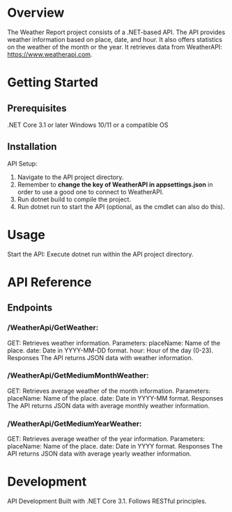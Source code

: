 # Overview
The Weather Report project consists of a .NET-based API. The API provides weather information based on place, date, and hour. It also offers statistics on the weather of the month or the year. It retrieves data from WeatherAPI: https://www.weatherapi.com.

# Getting Started
## Prerequisites
.NET Core 3.1 or later
Windows 10/11 or a compatible OS

## Installation
API Setup:
1. Navigate to the API project directory.
2. Remember to **change the key of WeatherAPI in appsettings.json** in order to use a good one to connect to WeatherAPI.
3. Run dotnet build to compile the project.
4. Run dotnet run to start the API (optional, as the cmdlet can also do this).

# Usage
Start the API:
Execute dotnet run within the API project directory.

# API Reference
## Endpoints
### /WeatherApi/GetWeather:
GET: Retrieves weather information.
Parameters:
placeName: Name of the place.
date: Date in YYYY-MM-DD format.
hour: Hour of the day (0-23).
Responses
The API returns JSON data with weather information.

### /WeatherApi/GetMediumMonthWeather:
GET: Retrieves average weather of the month information.
Parameters:
placeName: Name of the place.
date: Date in YYYY-MM format.
Responses
The API returns JSON data with average monthly weather information.

### /WeatherApi/GetMediumYearWeather:
GET: Retrieves average weather of the year information.
Parameters:
placeName: Name of the place.
date: Date in YYYY format.
Responses
The API returns JSON data with average yearly weather information.

# Development
API Development
Built with .NET Core 3.1.
Follows RESTful principles.


